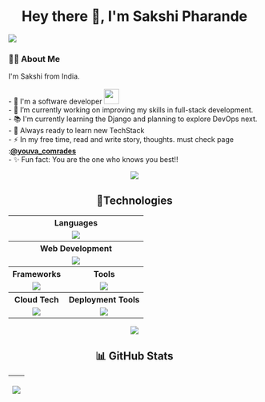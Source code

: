 <h1 align='center'> Hey there 👋, I'm  Sakshi Pharande</h1>
<p align="left"><img src= 'https://capsule-render.vercel.app/api?type=rect&color=gradient&height=2.5&width=3.5'/></p>       
<div align="left">
 <h3>👩‍💻 About Me</h3>
  <p>
    I'm Sakshi from India.<br><br>
    - 🏦 I'm a software developer <img src="https://media.giphy.com/media/WUlplcMpOCEmTGBtBW/giphy.gif" width="30"></br>
    - 🔭 I’m currently working on improving my skills in full-stack development.</br>
    - 📚 I'm currently learning the Django and planning to explore DevOps next.</br>
    - 👀 Always ready to learn new TechStack</br>
    - ⚡ In my free time, read and write story, thoughts. must check page :<a href="https://www.instagram.com/youva_comrades/"><strong>@youva_comrades</strong> </a></br>
    - ✨ Fun fact: You are the one who knows you best!!</br>
  </p>
</div>

<p align="center"><img src= 'https://capsule-render.vercel.app/api?type=rect&color=gradient&height=2.5'/></p>

<h2 align="center">🔮Technologies</h2>
 
<table align="center" cellspacing="10">
   <tr>
    <th colspan="2"><strong>Languages</strong></th>
  </tr>
  <tr>
    <td colspan="2" align="center">
      <img src="https://skillicons.dev/icons?i=java,python,javascript,cpp&theme=dark">
    </td>
  </tr>
  <tr>
    <th colspan="2"><strong>Web Development</strong></th>
  </tr>
  <tr>
    <td colspan="2" align="center">
      <img src="https://skillicons.dev/icons?i=html,css,bootstrap">
    </td>
  </tr>  
  <tr>
    <th><strong>Frameworks</strong></th>
    <th><strong>Tools</strong></th>
  </tr>
  <tr>
    <td align="center">
      <img src="https://skillicons.dev/icons?i=spring,express,react,nextjs">
    </td>
    <td align="center">
      <img src="https://skillicons.dev/icons?i=vscode,eclipse,git,github&theme=dark">
    </td>
  </tr>
  
  <tr>
    <th><strong>Cloud Tech</strong></th>
    <th><strong>Deployment Tools</strong></th>
  </tr>
  <tr>
    <td align="center">
      <img src="https://skillicons.dev/icons?i=aws,gcp&theme=dark">
    </td>
    <td align="center">
      <img src="https://skillicons.dev/icons?i=kubernetes,docker&theme=dark">
    </td>
  </tr>
</table>



<p align="center"><img src= 'https://capsule-render.vercel.app/api?type=rect&color=gradient&height=2.5'/></p>


 <h2 align="center">📊 GitHub Stats</h2>

 <table align="center">
    <thead>
      <tr>
        <th>
          <p align="center"><img src="https://github-readme-stats.vercel.app/api?username=uniquesp&show_icons=true&theme=chartreuse-dark"></p>
        </th>
      </tr>
    </thead>
  </table>
